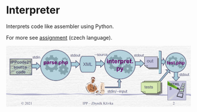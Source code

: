 # Interpreter
Interprets code like assembler using Python.
  
For more see [assignment](IPP_zadanie.pdf) (czech language).

![alt-text](IPP_schema.png)
